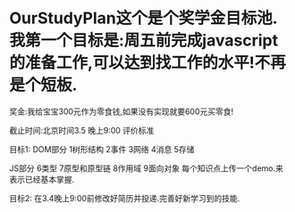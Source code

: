 # OurStudyPlan这个是个奖学金目标池.我第一个目标是:周五前完成javascript的准备工作,可以达到找工作的水平!不再是个短板.
 奖金:我给宝宝300元作为零食钱,如果没有实现就要600元买零食!
 
 
 截止时间:北京时间3.5 晚上9:00
 评价标准
 
 
 目标1:
 DOM部分
1树形结构
2事件
3网络
4消息
5存储

JS部分
6类型
7原型和原型链
8作用域
9面向对象
 每个知识点上传一个demo.来表示已经基本掌握.
 
 目标2:
 在3.4晚上9:00前修改好简历并投递.完善好新学习到的技能.
